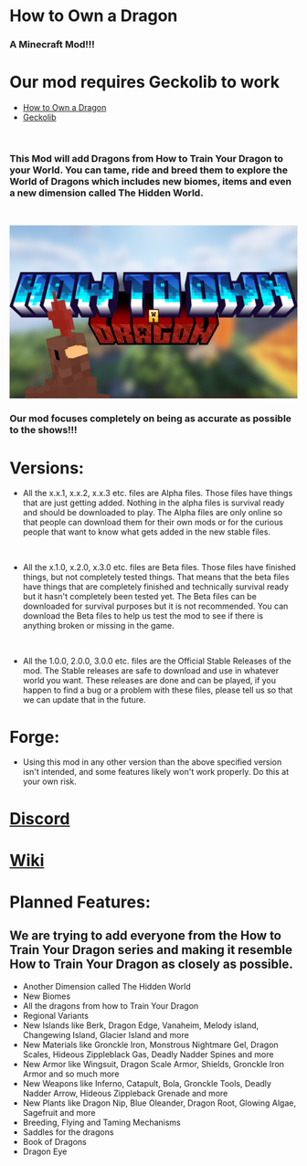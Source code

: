# How to Own a Dragon
### A Minecraft Mod!!!

# Our mod requires Geckolib to work
* [How to Own a Dragon](https://www.curseforge.com/minecraft/mc-mods/how-to-own-a-dragon)
* [Geckolib](https://www.curseforge.com/minecraft/mc-mods/geckolib)
<br>

### This Mod will add Dragons from How to Train Your Dragon to your World. You can tame, ride and breed them to explore the World of Dragons which includes new biomes, items and even a new dimension called The Hidden World. 
<br>

![Banner](.github/images/MakoPinkBanner.png)

### Our mod focuses completely on being as accurate as possible to the shows!!!

# Versions:
* All the x.x.1, x.x.2, x.x.3 etc. files are Alpha files. Those files have things that are just getting added. Nothing in the alpha files is survival ready and should be downloaded to play. The Alpha files are only online so that people can download them for their own mods or for the curious people that want to know what gets added in the new stable files.
<br>

* All the x.1.0, x.2.0, x.3.0 etc. files are Beta files. Those files have finished things, but not completely tested things. That means that the beta files have things that are completely finished and technically survival ready but it hasn't completely been tested yet. The Beta files can be downloaded for survival purposes but it is not recommended. You can download the Beta files to help us test the mod to see if there is anything broken or missing in the game.
<br>

* All the 1.0.0, 2.0.0, 3.0.0 etc. files are the Official Stable Releases of the mod. The Stable releases are safe to download and use in whatever world you want. These releases are done and can be played, if you happen to find a bug or a problem with these files, please tell us so that we can update that in the future.
 

# Forge:
* Using this mod in any other version than the above specified version isn't intended, and some features likely won't work properly. Do this at your own risk.
 
# [Discord](https://discord.gg/K5DRjkffyv)

# [Wiki](https://howtoownadragon.miraheze.org/wiki/Main_Page)

# Planned Features:
##  We are trying to add everyone from the How to Train Your Dragon series and making it resemble How to Train Your Dragon as closely as possible.
* Another Dimension called The Hidden World
* New Biomes
* All the dragons from how to Train Your Dragon
* Regional Variants
* New Islands like Berk, Dragon Edge, Vanaheim, Melody island, Changewing Island, Glacier Island and more
* New Materials like Gronckle Iron, Monstrous Nightmare Gel, Dragon Scales, Hideous Zippleblack Gas, Deadly Nadder Spines and more
* New Armor like Wingsuit, Dragon Scale Armor, Shields, Gronckle Iron Armor and so much more
* New Weapons like Inferno, Catapult, Bola, Gronckle Tools, Deadly Nadder Arrow, Hideous Zippleback Grenade and more
* New Plants like Dragon Nip, Blue Oleander, Dragon Root, Glowing Algae, Sagefruit and more
* Breeding, Flying and Taming Mechanisms
* Saddles for the dragons
* Book of Dragons
* Dragon Eye
